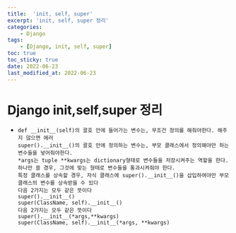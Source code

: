 ```yaml
---
title:  'init, self, super' 
excerpt: 'init, self, super 정리' 
categories: 
    - Django 
tags:
    - [Django, init, self, super]
toc: true
toc_sticky: true
date: 2022-06-23
last_modified_at: 2022-06-23
---
```

# Django init,self,super 정리

- ~~~
  def __init__(self)의 괄호 안에 들어가는 변수는, 무조건 정의를 해줘야한다. 해주지 않으면 에러
  super().__init__()의 괄호 안에 정의하는 변수는, 부모 클래스에서 정의해야만 하는 변수들을 넣어줘야한다.
  *args는 tuple **kwargs는 dictionary형태로 변수들을 저장시켜주는 역할을 한다. 하나만 쓸 경우, 그것에 맞는 형태로 변수들을 통과시켜줘야 한다.
  특정 클래스를 상속할 경우, 자식 클래스에 super().__init__()을 삽입하여야만 부모 클래스의 변수를 상속받을 수 있다
  다음 2가지는 모두 같은 뜻이다
  super().__init__()
  super(ClassName, self).__init__()
  다음 2가지는 모두 같은 뜻이다
  super().__init__(*args,**kwargs)
  super(ClassName, self).__init__(*args, **kwargs)
  ~~~